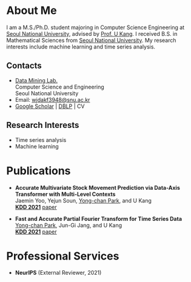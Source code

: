 # About Me
I am a M.S./Ph.D. student majoring in Computer Science Engineering at [Seoul National University](https://www.snu.ac.kr/), 
advised by [Prof. U Kang](https://datalab.snu.ac.kr/~ukang/). 
I received B.S. in Mathematical Sciences from [Seoul National University](https://www.snu.ac.kr/).
My research interests include machine learning and time series analysis. 

## Contacts
- [Data Mining Lab.](https://datalab.snu.ac.kr/)    
Computer Science and Engineering     
Seoul National University
- Email: wjdakf3948@snu.ac.kr
- [Google Scholar](https://scholar.google.com/citations?user=UAaauqQAAAAJ) | [DBLP](https://dblp.uni-trier.de/pid/274/1605.html) | CV

## Research Interests
- Time series analysis
- Machine learning


# Publications

- **Accurate Multivariate Stock Movement Prediction via Data-Axis Transformer with Multi-Level Contexts**   
Jaemin Yoo, Yejun Soun, <u>Yong-chan Park</u>, and U Kang   
[**KDD 2021**](https://www.kdd.org/kdd2021/) [paper](https://yongchanpark.github.io/resources/2021/KDD/YooSPK21.pdf)

- **Fast and Accurate Partial Fourier Transform for Time Series Data**   
<u>Yong-chan Park</u>, Jun-Gi Jang, and U Kang   
[**KDD 2021**](https://www.kdd.org/kdd2021/) [paper](https://yongchanpark.github.io/resources/2021/KDD/ParkJK21.pdf)

# Professional Services 

- **NeurIPS** (External Reviewer, 2021)
